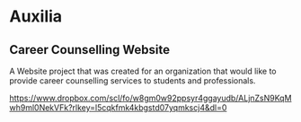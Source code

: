 # Auxilia
## Career Counselling Website
A Website project that was created for an organization that would like to provide career counselling services to students and professionals.



https://www.dropbox.com/scl/fo/w8gm0w92ppsyr4ggayudb/ALjnZsN9KqMwh9ml0NekVFk?rlkey=l5cqkfmk4kbgstd07yqmkscj4&dl=0
